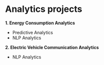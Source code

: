 # Analytics projects

**1. Energy Consumption Analytics**   
- Predictive Analytics  
- NLP Analytics   

**2. Electric Vehicle Communication Analytics**  
- NLP Analytics   
